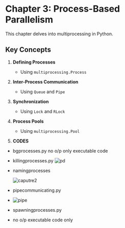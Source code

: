 # Chapter 3: Process-Based Parallelism

This chapter delves into multiprocessing in Python.

## Key Concepts
1. **Defining Processes**
   - Using `multiprocessing.Process`

2. **Inter-Process Communication**
   - Using `Queue` and `Pipe`

3. **Synchronization**
   - Using `Lock` and `RLock`

4. **Process Pools**
   - Using `multiprocessing.Pool`

5. **CODES**
  - bgprocesses.py
    no o/p only executable code
    
  - killingprocesses.py
    ![pd](https://github.com/user-attachments/assets/8c2919df-e837-4f87-b051-2460f5c320d0)

  - namingprocesses
    
    ![caputre2](https://github.com/user-attachments/assets/0b728037-525c-4e38-a195-c1f99800f381)

  - pipecommunicating.py
  - ![pipe](https://github.com/user-attachments/assets/39191ce5-c04b-491d-9617-a802454dee6d)

  - spawningprocesses.py
  - no o/p executable code only
   

